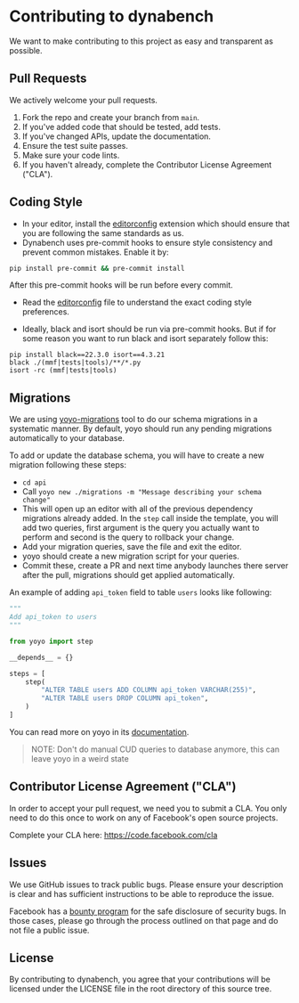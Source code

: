 # Contributing to dynabench
We want to make contributing to this project as easy and transparent as
possible.

## Pull Requests
We actively welcome your pull requests.

1. Fork the repo and create your branch from `main`.
2. If you've added code that should be tested, add tests.
3. If you've changed APIs, update the documentation.
4. Ensure the test suite passes.
5. Make sure your code lints.
6. If you haven't already, complete the Contributor License Agreement ("CLA").

## Coding Style
* In your editor, install the [editorconfig](https://editorconfig.org/) extension which should ensure that you are following the same standards as us.
* Dynabench uses pre-commit hooks to ensure style consistency and prevent common mistakes. Enable it by:

```sh
pip install pre-commit && pre-commit install
```

After this pre-commit hooks will be run before every commit.

* Read the [editorconfig](https://github.com/facebookresearch/dynabench/blob/main/.editorconfig) file to understand the exact coding style preferences.

* Ideally, black and isort should be run via pre-commit hooks.
But if for some reason you want to run black and isort separately follow this:

```
pip install black==22.3.0 isort==4.3.21
black ./(mmf|tests|tools)/**/*.py
isort -rc (mmf|tests|tools)
```

## Migrations

We are using [yoyo-migrations](https://ollycope.com/software/yoyo/latest/) tool to do our schema migrations in a systematic manner.
By default, yoyo should run any pending migrations automatically to your database.

To add or update the database schema, you will have to create a new migration following these steps:

- `cd api`
- Call `yoyo new ./migrations -m "Message describing your schema change"`
- This will open up an editor with all of the previous dependency migrations already added.
In the `step` call inside the template, you will add two queries, first argument is the query
you actually want to perform and second is the query to rollback your change.
- Add your migration queries, save the file and exit the editor.
- yoyo should create a new migration script for your queries.
- Commit these, create a PR and next time anybody launches there server after the pull, migrations
should get applied automatically.

An example of adding `api_token` field to table `users` looks like following:

```py
"""
Add api_token to users
"""

from yoyo import step

__depends__ = {}

steps = [
    step(
        "ALTER TABLE users ADD COLUMN api_token VARCHAR(255)",
        "ALTER TABLE users DROP COLUMN api_token",
    )
]
```

You can read more on yoyo in its [documentation](https://ollycope.com/software/yoyo/latest/).

> NOTE: Don't do manual CUD queries to database anymore, this can leave yoyo in a weird state

## Contributor License Agreement ("CLA")
In order to accept your pull request, we need you to submit a CLA. You only need
to do this once to work on any of Facebook's open source projects.

Complete your CLA here: <https://code.facebook.com/cla>

## Issues
We use GitHub issues to track public bugs. Please ensure your description is
clear and has sufficient instructions to be able to reproduce the issue.

Facebook has a [bounty program](https://www.facebook.com/whitehat/) for the safe
disclosure of security bugs. In those cases, please go through the process
outlined on that page and do not file a public issue.

## License
By contributing to dynabench, you agree that your contributions will be licensed
under the LICENSE file in the root directory of this source tree.
